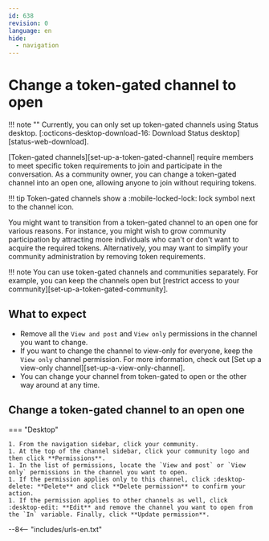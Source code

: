 ```yaml
---
id: 638
revision: 0
language: en
hide:
  - navigation
---
```


# Change a token-gated channel to open

!!! note ""
    Currently, you can only set up token-gated channels using Status desktop. [:octicons-desktop-download-16: Download Status desktop][status-web-download].

[Token-gated channels][set-up-a-token-gated-channel] require members to meet specific token requirements to join and participate in the conversation. As a community owner, you can change a token-gated channel into an open one, allowing anyone to join without requiring tokens.

!!! tip
    Token-gated channels show a :mobile-locked-lock: lock symbol next to the channel icon.

You might want to transition from a token-gated channel to an open one for various reasons. For instance, you might wish to grow community participation by attracting more individuals who can't or don't want to acquire the required tokens. Alternatively, you may want to simplify your community administration by removing token requirements.

!!! note
    You can use token-gated channels and communities separately. For example, you can keep the channels open but [restrict access to your community][set-up-a-token-gated-community].

## What to expect

- Remove all the `View and post` and `View only` permissions in the channel you want to change.
- If you want to change the channel to view-only for everyone, keep the `View only` channel permission. For more information, check out [Set up a view-only channel][set-up-a-view-only-channel].
- You can change your channel from token-gated to open or the other way around at any time.

## Change a token-gated channel to an open one

=== "Desktop"

    1. From the navigation sidebar, click your community.
    1. At the top of the channel sidebar, click your community logo and then click **Permissions**.
    1. In the list of permissions, locate the `View and post` or `View only` permissions in the channel you want to open.
    1. If the permission applies only to this channel, click :desktop-delete: **Delete** and click **Delete permission** to confirm your action.
    1. If the permission applies to other channels as well, click :desktop-edit: **Edit** and remove the channel you want to open from the `In` variable. Finally, click **Update permission**.

--8<-- "includes/urls-en.txt"
